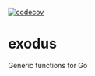
[![codecov](https://codecov.io/gh/worldline-go/exodus/branch/master/graph/badge.svg)](https://codecov.io/gh/worldline-go/exodus)

# exodus
Generic functions for Go


